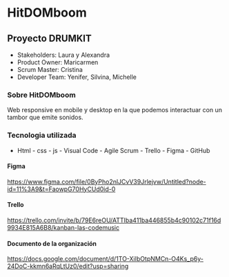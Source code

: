 # HitDOMboom

## Proyecto DRUMKIT

- Stakeholders: Laura y Alexandra
- Product Owner: Maricarmen
- Scrum Master: Cristina
- Developer Team: Yenifer, Silvina, Michelle

### Sobre HitDOMboom

Web responsive en mobile y desktop en la que podemos interactuar con un tambor que emite sonidos.

### Tecnologia utilizada
- Html - css - js - Visual Code - Agile Scrum - Trello - Figma - GitHub


#### Figma

https://www.figma.com/file/0ByPho2nlJCvV39Jrlejvw/Untitled?node-id=11%3A9&t=FaowpG70HyCUd0id-0

#### Trello

https://trello.com/invite/b/79E6reOU/ATTIba411ba446855b4c90102c71f16d9934E815A6B8/kanban-las-codemusic

#### Documento de la organización

https://docs.google.com/document/d/1TO-XiIbOtpNMCn-O4Ks_p6y-24DoC-kkmn6aRqLtUz0/edit?usp=sharing


